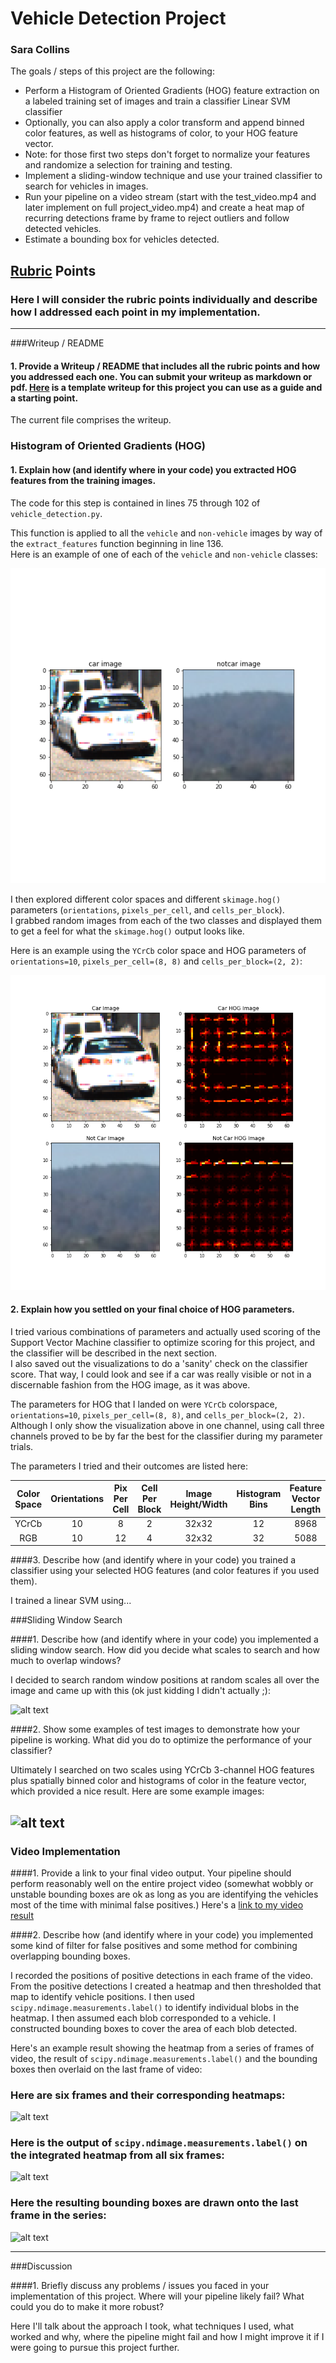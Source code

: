 

# **Vehicle Detection Project**
### Sara Collins

The goals / steps of this project are the following:

* Perform a Histogram of Oriented Gradients (HOG) feature extraction on a labeled training set of images and train a classifier Linear SVM classifier
* Optionally, you can also apply a color transform and append binned color features, as well as histograms of color, to your HOG feature vector. 
* Note: for those first two steps don't forget to normalize your features and randomize a selection for training and testing.
* Implement a sliding-window technique and use your trained classifier to search for vehicles in images.
* Run your pipeline on a video stream (start with the test_video.mp4 and later implement on full project_video.mp4) and create a heat map of recurring detections frame by frame to reject outliers and follow detected vehicles.
* Estimate a bounding box for vehicles detected.

[//]: # (Image References)
[plain_car_notcar]: ./writeup_images/plain_car_and_notcar.png
[HOG_car_notcar]: ./writeup_images/HOG_car_and_notcar.png
[image3]: ./examples/sliding_windows.jpg
[image4]: ./examples/sliding_window.jpg
[image5]: ./examples/bboxes_and_heat.png
[image6]: ./examples/labels_map.png
[image7]: ./examples/output_bboxes.png
[video1]: ./project_video.mp4

## [Rubric](https://review.udacity.com/#!/rubrics/513/view) Points
### Here I will consider the rubric points individually and describe how I addressed each point in my implementation.  

---
###Writeup / README

#### 1. Provide a Writeup / README that includes all the rubric points and how you addressed each one.  You can submit your writeup as markdown or pdf.  [Here](https://github.com/udacity/CarND-Vehicle-Detection/blob/master/writeup_template.md) is a template writeup for this project you can use as a guide and a starting point.  

The current file comprises the writeup.

### Histogram of Oriented Gradients (HOG)

#### 1. Explain how (and identify where in your code) you extracted HOG features from the training images.

The code for this step is contained in lines 75 through 102 of `vehicle_detection.py`.  

This function is applied to all the `vehicle` and `non-vehicle` images by way of the `extract_features` function beginning in line 136.  
Here is an example of one of each of the `vehicle` and `non-vehicle` classes:

![alt text][plain_car_notcar]

I then explored different color spaces and different `skimage.hog()` parameters (`orientations`, `pixels_per_cell`, and `cells_per_block`).  
I grabbed random images from each of the two classes and displayed them to get a feel for what the `skimage.hog()` output looks like.

Here is an example using the `YCrCb` color space and HOG parameters of `orientations=10`, `pixels_per_cell=(8, 8)` and `cells_per_block=(2, 2)`:


![alt text][HOG_car_notcar]

#### 2. Explain how you settled on your final choice of HOG parameters.

I tried various combinations of parameters and actually used scoring of the 
Support Vector Machine classifier to optimize scoring for this project, and 
the classifier will be described in the next section.  
I also saved out the visualizations to do a 'sanity' check on the classifier score. 
That way, I could look and see if a car was really visible or not in a discernable 
fashion from the HOG image, as it was above.  
    
The parameters for HOG that I landed on were `YCrCb` colorspace, 
`orientations=10`, `pixels_per_cell=(8, 8)`, and `cells_per_block=(2, 2)`. 
Although I only show the visualization above in one channel, using call 
three channels proved to be by far the best for the classifier during my
parameter trials. 

The parameters I tried and their outcomes are listed here:  
  
| Color Space | Orientations | Pix Per Cell | Cell Per Block | Image Height/Width | Histogram Bins | Feature Vector Length | Score   |
|:-----------:|:------------:|:------------:|:--------------:|:------------------:|:--------------:|:---------------------:|:-------:|
| YCrCb       | 10           | 8            | 2              | 32x32              | 12             | 8968                  | 0.9927  |
| RGB         | 10           | 12           | 4              | 32x32              | 32             | 5088                  | 0.9682  |




####3. Describe how (and identify where in your code) you trained a classifier using your selected HOG features (and color features if you used them).

I trained a linear SVM using...

###Sliding Window Search

####1. Describe how (and identify where in your code) you implemented a sliding window search.  How did you decide what scales to search and how much to overlap windows?

I decided to search random window positions at random scales all over the image and came up with this (ok just kidding I didn't actually ;):

![alt text][image3]

####2. Show some examples of test images to demonstrate how your pipeline is working.  What did you do to optimize the performance of your classifier?

Ultimately I searched on two scales using YCrCb 3-channel HOG features plus spatially binned color and histograms of color in the feature vector, which provided a nice result.  Here are some example images:

![alt text][image4]
---

### Video Implementation

####1. Provide a link to your final video output.  Your pipeline should perform reasonably well on the entire project video (somewhat wobbly or unstable bounding boxes are ok as long as you are identifying the vehicles most of the time with minimal false positives.)
Here's a [link to my video result](./project_video.mp4)


####2. Describe how (and identify where in your code) you implemented some kind of filter for false positives and some method for combining overlapping bounding boxes.

I recorded the positions of positive detections in each frame of the video.  From the positive detections I created a heatmap and then thresholded that map to identify vehicle positions.  I then used `scipy.ndimage.measurements.label()` to identify individual blobs in the heatmap.  I then assumed each blob corresponded to a vehicle.  I constructed bounding boxes to cover the area of each blob detected.  

Here's an example result showing the heatmap from a series of frames of video, the result of `scipy.ndimage.measurements.label()` and the bounding boxes then overlaid on the last frame of video:

### Here are six frames and their corresponding heatmaps:

![alt text][image5]

### Here is the output of `scipy.ndimage.measurements.label()` on the integrated heatmap from all six frames:
![alt text][image6]

### Here the resulting bounding boxes are drawn onto the last frame in the series:
![alt text][image7]



---

###Discussion

####1. Briefly discuss any problems / issues you faced in your implementation of this project.  Where will your pipeline likely fail?  What could you do to make it more robust?

Here I'll talk about the approach I took, what techniques I used, what worked and why, where the pipeline might fail and how I might improve it if I were going to pursue this project further.  

